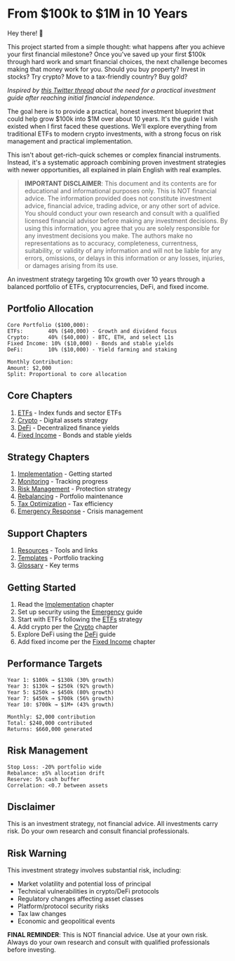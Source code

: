 # From $100k to $1M in 10 Years

Hey there! 👋

This project started from a simple thought: what happens after you achieve your first financial milestone? Once you've saved up your first $100k through hard work and smart financial choices, the next challenge becomes making that money work for you. Should you buy property? Invest in stocks? Try crypto? Move to a tax-friendly country? Buy gold?

*Inspired by [this Twitter thread](https://x.com/stas_kulesh/status/1875537324576317887) about the need for a practical investment guide after reaching initial financial independence.*

The goal here is to provide a practical, honest investment blueprint that could help grow $100k into $1M over about 10 years. It's the guide I wish existed when I first faced these questions. We'll explore everything from traditional ETFs to modern crypto investments, with a strong focus on risk management and practical implementation.

This isn't about get-rich-quick schemes or complex financial instruments. Instead, it's a systematic approach combining proven investment strategies with newer opportunities, all explained in plain English with real examples.

> **IMPORTANT DISCLAIMER**: This document and its contents are for educational and informational purposes only. This is NOT financial advice. The information provided does not constitute investment advice, financial advice, trading advice, or any other sort of advice. You should conduct your own research and consult with a qualified licensed financial advisor before making any investment decisions. By using this information, you agree that you are solely responsible for any investment decisions you make. The authors make no representations as to accuracy, completeness, currentness, suitability, or validity of any information and will not be liable for any errors, omissions, or delays in this information or any losses, injuries, or damages arising from its use.

An investment strategy targeting 10x growth over 10 years through a balanced portfolio of ETFs, cryptocurrencies, DeFi, and fixed income.

## Portfolio Allocation

```
Core Portfolio ($100,000):
ETFs:        40% ($40,000) - Growth and dividend focus
Crypto:      40% ($40,000) - BTC, ETH, and select L1s
Fixed Income: 10% ($10,000) - Bonds and stable yields
DeFi:        10% ($10,000) - Yield farming and staking

Monthly Contribution:
Amount: $2,000
Split: Proportional to core allocation
```

## Core Chapters
1. [ETFs](chapters/etfs.md) - Index funds and sector ETFs
2. [Crypto](chapters/crypto.md) - Digital assets strategy
3. [DeFi](chapters/defi.md) - Decentralized finance yields
4. [Fixed Income](chapters/fixed_income.md) - Bonds and stable yields

## Strategy Chapters
1. [Implementation](chapters/implementation.md) - Getting started
2. [Monitoring](chapters/monitoring.md) - Tracking progress
3. [Risk Management](chapters/risk_management.md) - Protection strategy
4. [Rebalancing](chapters/rebalancing.md) - Portfolio maintenance
5. [Tax Optimization](chapters/tax_optimization.md) - Tax efficiency
6. [Emergency Response](chapters/emergency.md) - Crisis management

## Support Chapters
1. [Resources](chapters/resources.md) - Tools and links
2. [Templates](chapters/templates.md) - Portfolio tracking
3. [Glossary](chapters/glossary.md) - Key terms

## Getting Started
1. Read the [Implementation](chapters/implementation.md) chapter
2. Set up security using the [Emergency](chapters/emergency.md) guide
3. Start with ETFs following the [ETFs](chapters/etfs.md) strategy
4. Add crypto per the [Crypto](chapters/crypto.md) chapter
5. Explore DeFi using the [DeFi](chapters/defi.md) guide
6. Add fixed income per the [Fixed Income](chapters/fixed_income.md) chapter

## Performance Targets
```
Year 1: $100k → $130k (30% growth)
Year 3: $130k → $250k (92% growth)
Year 5: $250k → $450k (80% growth)
Year 7: $450k → $700k (56% growth)
Year 10: $700k → $1M+ (43% growth)

Monthly: $2,000 contribution
Total: $240,000 contributed
Returns: $660,000 generated
```

## Risk Management
```
Stop Loss: -20% portfolio wide
Rebalance: ±5% allocation drift
Reserve: 5% cash buffer
Correlation: <0.7 between assets
```

## Disclaimer
This is an investment strategy, not financial advice. All investments carry risk. Do your own research and consult financial professionals.

## Risk Warning
This investment strategy involves substantial risk, including:
- Market volatility and potential loss of principal
- Technical vulnerabilities in crypto/DeFi protocols
- Regulatory changes affecting asset classes
- Platform/protocol security risks
- Tax law changes
- Economic and geopolitical events

**FINAL REMINDER**: This is NOT financial advice. Use at your own risk. Always do your own research and consult with qualified professionals before investing.